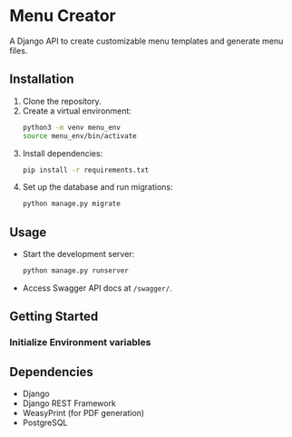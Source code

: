 # Menu Creator

A Django API to create customizable menu templates and generate menu files.

## Installation

1. Clone the repository.
2. Create a virtual environment:
    ```bash
    python3 -m venv menu_env
    source menu_env/bin/activate
    ```
3. Install dependencies:
    ```bash
    pip install -r requirements.txt
    ```
4. Set up the database and run migrations:
    ```bash
    python manage.py migrate
    ```

## Usage
- Start the development server:
    ```bash
    python manage.py runserver
    ```
- Access Swagger API docs at `/swagger/`.

## Getting Started

### Initialize Environment variables


## Dependencies
- Django
- Django REST Framework
- WeasyPrint (for PDF generation)
- PostgreSQL

